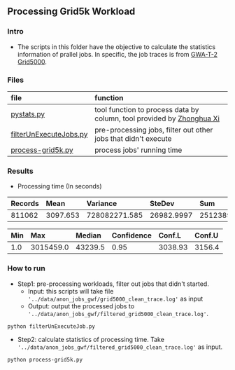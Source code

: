 ## Processing Grid5k Workload

### Intro
- The scripts in this folder have the objective to calculate the statistics information of prallel jobs. In specific, the job traces is from [GWA-T-2 Grid5000](../traces/grid5.md).

### Files
|file| function|
|:---|:--------|
|[pystats.py](./pystats.py)| tool function to process data by column, tool provided by [Zhonghua Xi](https://github.com/xizhonghua/pystats)|
|[filterUnExecuteJobs.py](./filterUnExecuteJobs.py)| pre-processing jobs, filter out other jobs that didn't execute|
|[process-grid5k.py](./process-grid5k.py)| process jobs' running time|


### Results
- Processing time (In seconds)

|Records| Mean| Variance| SteDev| Sum|
|:------|:------|:------|:------|:------|
|811062| 3097.653| 728082271.585| 26982.9997| 2512389038.0|


Min| Max| Median| Confidence| Conf.L| Conf.U|
|:------|:------|:------|:------|:------|:------|
| 1.0| 3015459.0| 43239.5|0.95| 3038.93| 3156.4|

### How to run
- Step1: pre-processing workloads, filter out jobs that didn't started. 
  - Input: this scripts will take file `'../data/anon_jobs_gwf/grid5000_clean_trace.log'` as input
  - Output: output the processed jobs to `'../data/anon_jobs_gwf/filtered_grid5000_clean_trace.log'`.

```
python filterUnExecuteJob.py
```

- Step2: calculate statistics of processing time. Take `'../data/anon_jobs_gwf/filtered_grid5000_clean_trace.log'` as input.

```
python process-grid5k.py
